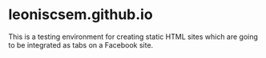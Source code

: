 leoniscsem.github.io
====================

This is a testing environment for creating static HTML sites which are going to be integrated as tabs on a Facebook site.
